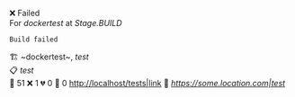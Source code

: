❌ Failed  
For _dockertest_ at _Stage.BUILD_ 

```
Build failed
```
🏗️  ~dockertest~, *test*  
📋  *test*  
🧪 51 ❌ 1 💔 0 🙈 0 <http://localhost/tests|link> 
🚀  *<https://some.location.com|test>*  
